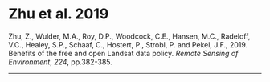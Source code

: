 # Zhu et al. 2019
Zhu, Z., Wulder, M.A., Roy, D.P., Woodcock, C.E., Hansen, M.C., Radeloff, V.C., Healey, S.P., Schaaf, C., Hostert, P., Strobl, P. and Pekel, J.F., 2019. Benefits of the free and open Landsat data policy. _Remote Sensing of Environment_, _224_, pp.382-385.

---
